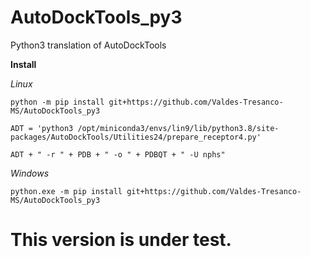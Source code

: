 # AutoDockTools_py3
Python3 translation of AutoDockTools

**Install**

*Linux*

`python -m pip install git+https://github.com/Valdes-Tresanco-MS/AutoDockTools_py3`

`ADT = 'python3 /opt/miniconda3/envs/lin9/lib/python3.8/site-packages/AutoDockTools/Utilities24/prepare_receptor4.py'`

`ADT + " -r " + PDB + " -o " + PDBQT + " -U nphs"`

*Windows*

`python.exe -m pip install git+https://github.com/Valdes-Tresanco-MS/AutoDockTools_py3`

# This version is under test.
